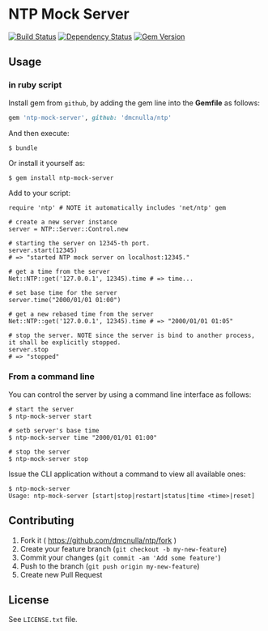 # NTP Mock Server

[![Build Status](https://travis-ci.org/dmcnulla/ntp.svg?branch=master)](https://travis-ci.org/dmcnulla/ntp)
[![Dependency Status](https://gemnasium.com/majioa/ntp-mock-server.png)](https://gemnasium.com/majioa/ntp-mock-server)
[![Gem Version](https://badge.fury.io/rb/ntp-mock-server.png)](http://rubygems.org/gems/ntp-mock-server)

## Usage
### in ruby script

Install gem from `github`, by adding the gem line into the **Gemfile** as follows:

```ruby
gem 'ntp-mock-server', github: 'dmcnulla/ntp'
```

And then execute:

    $ bundle

Or install it yourself as:

    $ gem install ntp-mock-server

Add to your script:

    require 'ntp' # NOTE it automatically includes 'net/ntp' gem

    # create a new server instance
    server = NTP::Server::Control.new

    # starting the server on 12345-th port.
    server.start(12345)
    # => "started NTP mock server on localhost:12345."

    # get a time from the server
    Net::NTP::get('127.0.0.1', 12345).time # => time...

    # set base time for the server
    server.time("2000/01/01 01:00")

    # get a new rebased time from the server
    Net::NTP::get('127.0.0.1', 12345).time # => "2000/01/01 01:05"

    # stop the server. NOTE since the server is bind to another process, it shall be explicitly stopped.  
    server.stop
    # => "stopped"

### From a command line

You can control the server by using a command line interface as follows:

    # start the server
    $ ntp-mock-server start

    # setb server's base time
    $ ntp-mock-server time "2000/01/01 01:00"

    # stop the server
    $ ntp-mock-server stop

Issue the CLI application without a command to view all available ones:

    $ ntp-mock-server
    Usage: ntp-mock-server [start|stop|restart|status|time <time>|reset]
    
## Contributing

1. Fork it ( https://github.com/dmcnulla/ntp/fork )
2. Create your feature branch (`git checkout -b my-new-feature`)
3. Commit your changes (`git commit -am 'Add some feature'`)
4. Push to the branch (`git push origin my-new-feature`)
5. Create new Pull Request

## License

See `LICENSE.txt` file.
